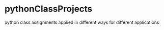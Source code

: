 pythonClassProjects
===================

python class assignments applied in different ways for different applications
